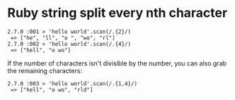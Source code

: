 # Ruby string split every nth character

```
2.7.0 :001 > 'hello world'.scan(/.{2}/)
 => ["he", "ll", "o ", "wo", "rl"]
2.7.0 :002 > 'hello world'.scan(/.{4}/)
 => ["hell", "o wo"]
```

If the number of characters isn't divisible by the number, you can also grab the remaining characters:

```
2.7.0 :003 > 'hello world'.scan(/.{1,4}/)
 => ["hell", "o wo", "rld"]
```
